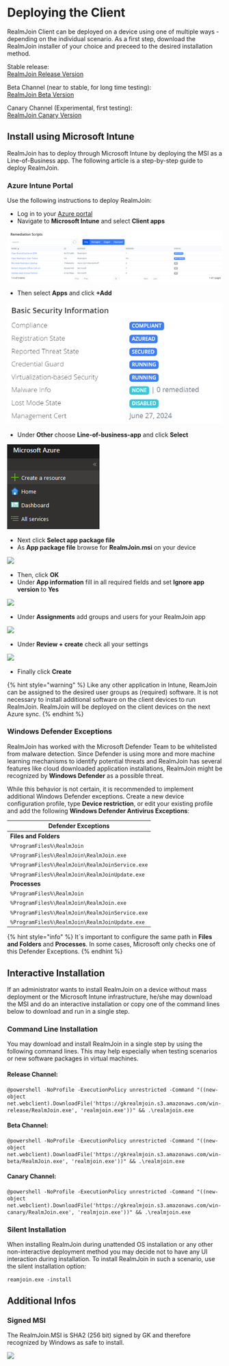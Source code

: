 # Deploying the Client

RealmJoin Client can be deployed on a device using one of multiple ways - depending on the individual scenario. As a first step, download the RealmJoin installer of your choice and preceed to the desired installation method.

Stable release:\
[RealmJoin Release Version](https://gkrealmjoin.s3.amazonaws.com/win-release/RealmJoin.msi)

Beta Channel (near to stable, for long time testing):\
[RealmJoin Beta Version](https://gkrealmjoin.s3.amazonaws.com/win-beta/RealmJoin.msi)

Canary Channel (Experimental, first testing):\
[RealmJoin Canary Version](https://gkrealmjoin.s3.amazonaws.com/win-canary/RealmJoin.msi)

## Install using Microsoft Intune

RealmJoin has to deploy through Microsoft Intune by deploying the MSI as a Line-of-Business app. The following article is a step-by-step guide to deploy RealmJoin.

### Azure Intune Portal

Use the following instructions to deploy RealmJoin:

* Log in to your [Azure portal](https://portal.azure.com/)
* Navigate to **Microsoft Intune** and select **Client apps**

![](<../.gitbook/assets/image (6) (1).png>)

* Then select **Apps** and click **+Add**

![](<../.gitbook/assets/image (5).png>)

* Under **Other** choose **Line-of-business-app** and click **Select**

![](<../.gitbook/assets/image (12) (1) (1).png>)

* Next click **Select app package file**
* As **App package file** browse for **RealmJoin.msi** on your device

![](<../.gitbook/assets/image (19) (1) (1).png>)

* Then, click **OK**
* Under **App information** fill in all required fields and set **Ignore app version** to **Yes**

![](<../.gitbook/assets/image (15) (1) (1).png>)

* Under **Assignments** add groups and users for your RealmJoin app

![](<../.gitbook/assets/image (10) (1) (1).png>)

* Under **Review + create** check all your settings

![](<../.gitbook/assets/image (14) (1) (1).png>)

* Finally click **Create**

{% hint style="warning" %}
Like any other application in Intune, ReamJoin can be assigned to the desired user groups as (required) software. It is not necessary to install additional software on the client devices to run RealmJoin. RealmJoin will be deployed on the client devices on the next Azure sync.
{% endhint %}

### Windows Defender Exceptions

RealmJoin has worked with the Microsoft Defender Team to be whitelisted from malware detection. Since Defender is using more and more machine learning mechanisms to identify potential threats and RealmJoin has several features like cloud downloaded application installations, RealmJoin might be recognized by **Windows Defender** as a possible threat.

While this behavior is not certain, it is recommended to implement additional Windows Defender exceptions. Create a new device configuration profile, type **Device restriction**, or edit your existing profile and add the following **Windows Defender Antivirus Exceptions**:

| Defender Exceptions                             |
| ----------------------------------------------- |
| **Files and Folders**                           |
| `%ProgramFiles%\RealmJoin`                      |
| `%ProgramFiles%\RealmJoin\RealmJoin.exe`        |
| `%ProgramFiles%\RealmJoin\RealmJoinService.exe` |
| `%ProgramFiles%\RealmJoin\RealmJoinUpdate.exe`  |
| **Processes**                                   |
| `%ProgramFiles%\RealmJoin`                      |
| `%ProgramFiles%\RealmJoin\RealmJoin.exe`        |
| `%ProgramFiles%\RealmJoin\RealmJoinService.exe` |
| `%ProgramFiles%\RealmJoin\RealmJoinUpdate.exe`  |

{% hint style="info" %}
It\`s important to configure the same path in **Files and Folders** and **Processes**. In some cases, Microsoft only checks one of this Defender Exceptions.
{% endhint %}

## Interactive Installation

If an administrator wants to install RealmJoin on a device without mass deployment or the Microsoft Intune infrastructure, he/she may download the MSI and do an interactive installation or copy one of the command lines below to download and run in a single step.

### Command Line Installation

You may download and install RealmJoin in a single step by using the following command lines. This may help especially when testing scenarios or new software packages in virtual machines.

#### Release Channel:

```
@powershell -NoProfile -ExecutionPolicy unrestricted -Command "((new-object net.webclient).DownloadFile('https://gkrealmjoin.s3.amazonaws.com/win-release/RealmJoin.exe', 'realmjoin.exe'))" && .\realmjoin.exe
```

#### Beta Channel:

```
@powershell -NoProfile -ExecutionPolicy unrestricted -Command "((new-object net.webclient).DownloadFile('https://gkrealmjoin.s3.amazonaws.com/win-beta/RealmJoin.exe', 'realmjoin.exe'))" && .\realmjoin.exe
```

#### Canary Channel:

```
@powershell -NoProfile -ExecutionPolicy unrestricted -Command "((new-object net.webclient).DownloadFile('https://gkrealmjoin.s3.amazonaws.com/win-canary/RealmJoin.exe', 'realmjoin.exe'))" && .\realmjoin.exe
```

### Silent Installation

When installing RealmJoin during unattended OS installation or any other non-interactive deployment method you may decide not to have any UI interaction during installation. To install RealmJoin in such a scenario, use the silent installation option:

```
reamjoin.exe -install
```

## Additional Infos

### Signed MSI

The RealmJoin.MSI is SHA2 (256 bit) signed by GK and therefore recognized by Windows as safe to install.

![](<../.gitbook/assets/image (16) (1) (1).png>)

